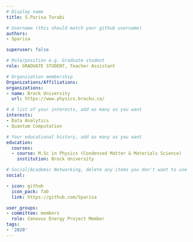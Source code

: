```yaml
---
# Display name
title: S.Parisa Torabi

# Username (this should match your github username)
authors:
- Sparisa

superuser: false

# Role/position e.g. Graduate student
role: GRADUATE STUDENT, Teacher Assistant

# Organization membership
Organizations/Affiliations:
organizations:
- name: Brock University
  url: https://www.physics.brocku.ca/

# A list of your interests, add as many as you want
interests:
- Data Analytics
- Quantum Computation

# Your educational history, add as many as you want
education:
  courses:
  - course: M.Sc in Physics (Condensed Matter & Materials Science)
    institution: Brock University

# Social/Academic Networking, delete any items you don't want to use
social:

- icon: github
  icon_pack: fab
  link: https://github.com/Sparisa

user_groups:
- committee: members
  role: Cenovus Energy Project Member
tags:
- '2020'
---
```

